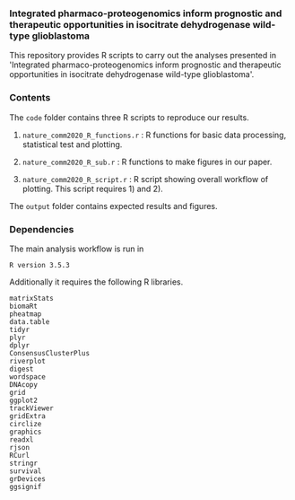 ### Integrated pharmaco-proteogenomics inform prognostic and therapeutic opportunities in isocitrate dehydrogenase wild-type glioblastoma
This repository provides R scripts to carry out the analyses presented in 'Integrated pharmaco-proteogenomics inform prognostic and therapeutic opportunities in isocitrate dehydrogenase wild-type glioblastoma'.

### Contents
The `code` folder contains three R scripts to reproduce our results.
1) `nature_comm2020_R_functions.r` : R functions for basic data processing, statistical test and plotting.

2) `nature_comm2020_R_sub.r` : R functions to make figures in our paper.

3) `nature_comm2020_R_script.r` : R script showing overall workflow of plotting. This script requires 1) and 2).

The `output` folder contains expected results and figures.

### Dependencies
The main analysis workflow is run in

  `R version 3.5.3`

Additionally it requires the following R libraries.
```
matrixStats  
biomaRt  
pheatmap  
data.table  
tidyr  
plyr  
dplyr  
ConsensusClusterPlus  
riverplot  
digest  
wordspace  
DNAcopy  
grid  
ggplot2  
trackViewer  
gridExtra  
circlize  
graphics  
readxl  
rjson  
RCurl  
stringr  
survival  
grDevices  
ggsignif
 ```
